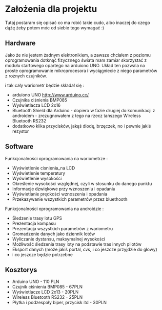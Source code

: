 # Założenia dla projektu #

Tutaj postaram się opisać co ma robić takie cudo, albo inaczej do czego dążę żeby potem móc od siebie tego wymagać :)


## Hardware ##
Jako że nie jestem żadnym elektronikiem, a zawsze chciałem z poziomu oprogramowania dotknąć fizycznego świata mam zamiar skorzystać z modułu startowego opartego na arduiono UNO. Układ ten pozwala na proste oprogramowanie mikroprocesora i wyciągniecie z niego parametrów z rożnych czujników.

i tak cały wariometr będzie składał się :
  * arduiono UNO http://www.arduino.cc/
  * Czujnika ciśnienia BMP085
  * Wyświetlacza LCD 2x16
  * Bluetooth Shield dla Arduino - dopiero w fazie drugiej do komunikacji z androidem - zrezugnowałem z tego na rzecz tańszego Wireless Bluetooth RS232
  * dodatkowo klika przycisków, jakąś diodę, brzęczek, no i pewnie jakiś rezystor

## Software ##

Funkcjonalności oprogramowania na wariometrze :
  * Wyświetlenie cisnienia\_na LCD
  * Wyświetlenie temperatury
  * Wyświetlenie wysokości
  * Określenie wysokości względnej, czyli w stosunku do danego punktu
  * Informacje dzwiękowe przy wznoszeniu i opadaniu
  * Wyświetlanie prędkości wznoszenia i opadania
  * Przekazywanie wszystkich parametrów przez bluethooth



Funkcjonalności oprogramowania na androidzie :
  * Śledzenie trasy lotu GPS
  * Prezentacja kompasu
  * Prezentacja wszystkich parametrów z wariometru
  * Gromadzenie danych jako dziennik lotów
  * Wyliczanie dystansu, maksymalnej wysokości
  * Możliwość śledzenia trasy loty na podstawie tras innych pilotów
  * Eksport danych (może jakiś portal, cvs, i co jeszcze przyjdzie do głowy)
  * i co jeszcze będzie potrzebne

## Kosztorys ##

  * Arduino UNO - 110 PLN
  * Czujnik ciśnienia BMP085 - 67PLN
  * Wyświetlacze LCD 2x13 - 20PLN
  * Wireless Bluetooth RS232 - 25PLN
  * Płytka i podzespoły biper, przycisk itd - 30PLN